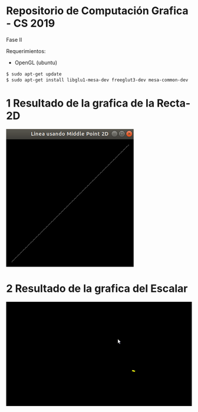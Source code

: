 # Repositorio de Computación Grafica - CS 2019
Fase II

Requerimientos:
- OpenGL (ubuntu)
```
$ sudo apt-get update
$ sudo apt-get install libglu1-mesa-dev freeglut3-dev mesa-common-dev
```
# 1 Resultado de la grafica de la Recta-2D
![bd_disponibles](Imagenes/LineaMiddlePoint2D.png)

# 2 Resultado de la grafica del Escalar
![](Imagenes/Escalar.gif)






